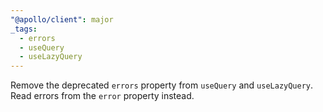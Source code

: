 ```yaml
---
"@apollo/client": major
_tags:
  - errors
  - useQuery
  - useLazyQuery
---
```


Remove the deprecated `errors` property from `useQuery` and `useLazyQuery`. Read errors from the `error` property instead.

